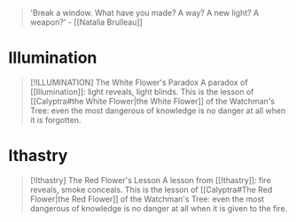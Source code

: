 > 'Break a window. What have you made? A way? A new light? A weapon?' - [[Natalia Brulleau]]
# Illumination
> [!ILLUMINATION] The White Flower's Paradox
> A paradox of [[Illumination]]: light reveals, light blinds. This is the lesson of [[Calyptra#the White Flower|the White Flower]] of the Watchman's Tree: even the most dangerous of knowledge is no danger at all when it is forgotten.
# Ithastry
> [!Ithastry] The Red Flower's Lesson
> A lesson from [[Ithastry]]: fire reveals, smoke conceals. This is the lesson of [[Calyptra#The Red Flower|the Red Flower]] of the Watchman's Tree: even the most dangerous of knowledge is no danger at all when it is given to the fire.